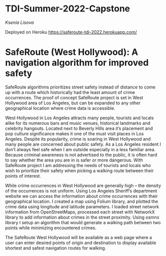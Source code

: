 # TDI-Summer-2022-Capstone
*Ksenia Lisova*

Deployed on Heroku https://saferoute-tdi-2022.herokuapp.com/

# SafeRoute (West Hollywood): A navigation algorithm for improved safety
SafeRoute algorithms prioritizes street safety instead of distance to come up with a route which historically had the least amount of crime occurrences. The proof of concept SafeRoute project is set in West Hollywood area of Los Angeles, but can be expanded to any other geographical location where crime data is accessible.

West Hollywood in Los Angeles attracts many people, tourists and locals alike for its numerous bars and music venues, historical landmarks and celebrity hangouts.  Located next to Beverly Hills area it’s placement and pop culture significance makes it one of the must visit places in Los Angeles. Despite its popularity, crime is soaring in West Hollywood and many people are concerned about public safety. As a Los Angeles resident I don’t always feel safe when I am outside especially in a less familiar area. Because criminal awareness is not advertised to the public, it is often hard to say whether  the area you are in is safer or more dangerous. With SafeRoute project I am addressing the needs of tourists and locals who wish to prioritize their safety when picking a walking route between their points of interest. 

While crime occurrences in West Hollywood are generally high – the density of the occurrences is not uniform. Using Los Angeles Sheriff’s department website we can access the information about crime occurrences with their geographical location. I created a map using Folium library, and plotted the crime data using longitude and latitude parameters. I loaded street network information from OpenStreetMaps, processed each street with NetworkX library to add information about crimes in the street proximity. Using osmnx library I setup an algorithm that would generate a walking path between two points while minimizing encountered crimes.

The SafeRoute West Hollywood will be available as a web page where a user can enter desired points of origin and destination to display available shortest and safest navigation routes for walking.
